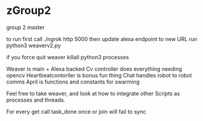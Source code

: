 # zGroup2
group 2 master

to run first call ./ngrok http 5000
then update alexa endpoint to new URL
run python3 weaverv2.py

if you force quit weaver killall python3 processes

Weaver is main + Alexa backed 
Cv controller does everything needing opencv
Heartbeatcontorller is bonus fun thing 
Chat handles robot to robot comms
April is functions and constants for swarming

Feel free to take weaver, 
and look at how to integrate other
Scripts as processes and threads.

For every get call task_done once or join will fail to sync
